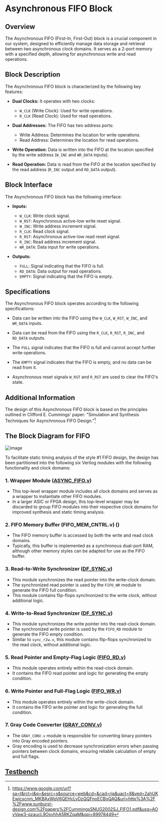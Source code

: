 # Asynchronous FIFO Block

## Overview
The Asynchronous FIFO (First-In, First-Out) block is a crucial component in our system, designed to efficiently manage data storage and retrieval between two asynchronous clock domains. It serves as a 2-port memory with a specified depth, allowing for asynchronous write and read operations.

## Block Description
The Asynchronous FIFO block is characterized by the following key features:

- **Dual Clocks:** It operates with two clocks:
  - `W_CLK` (Write Clock): Used for write operations.
  - `R_CLK` (Read Clock): Used for read operations.

- **Dual Addresses:** The FIFO has two address ports:
  - Write Address: Determines the location for write operations.
  - Read Address: Determines the location for read operations.

- **Write Operation:** Data is written into the FIFO at the location specified by the write address (`W_INC` and `WR_DATA` inputs).

- **Read Operation:** Data is read from the FIFO at the location specified by the read address (`R_INC` output and `RD_DATA` output).

## Block Interface
The Asynchronous FIFO block has the following interface:

- **Inputs:**
  - `W_CLK`: Write clock signal.
  - `W_RST`: Asynchronous active-low write reset signal.
  - `W_INC`: Write address increment signal.
  - `R_CLK`: Read clock signal.
  - `R_RST`: Asynchronous active-low read reset signal.
  - `R_INC`: Read address increment signal.
  - `WR_DATA`: Data input for write operations.

- **Outputs:**
  - `FULL`: Signal indicating that the FIFO is full.
  - `RD_DATA`: Data output for read operations.
  - `EMPTY`: Signal indicating that the FIFO is empty.

## Specifications
The Asynchronous FIFO block operates according to the following specifications:

- Data can be written into the FIFO using the `W_CLK`, `W_RST`, `W_INC`, and `WR_DATA` inputs.

- Data can be read from the FIFO using the `R_CLK`, `R_RST`, `R_INC`, and `RD_DATA` outputs.

- The `FULL` signal indicates that the FIFO is full and cannot accept further write operations.

- The `EMPTY` signal indicates that the FIFO is empty, and no data can be read from it.

- Asynchronous reset signals `W_RST` and `R_RST` are used to clear the FIFO's state.

## Additional Information
The design of this Asynchronous FIFO block is based on the principles outlined in Clifford E. Cummings' paper: "Simulation and Synthesis Techniques for Asynchronous FIFO Design."[^1]

## The Block Diagram for FIFO

![image](https://github.com/AhmedAmrAbdellatif1/Multi-Clock-Domain-System/assets/140100601/42ca8d2a-883f-4acc-bbaf-e7713042b7f1)

To facilitate static timing analysis of the style #1 FIFO design, the design has been partitioned into the following six
Verilog modules with the following functionality and clock domains:

### 1. Wrapper Module ([ASYNC_FIFO.v](./ASYNC_FIFO.v))
- This top-level wrapper module includes all clock domains and serves as a wrapper to instantiate other FIFO modules.
- In a larger ASIC or FPGA design, this top-level wrapper may be discarded to group FIFO modules into their respective clock domains for improved synthesis and static timing analysis.

### 2. FIFO Memory Buffer (FIFO_MEM_CNTRL.v) ([](./FIFO_MEM_CNTRL.v))
- The FIFO memory buffer is accessed by both the write and read clock domains.
- Typically, this buffer is implemented as a synchronous dual-port RAM, although other memory styles can be adapted for use as the FIFO buffer.

### 3. Read-to-Write Synchronizer ([DF_SYNC.v](./DF_SYNC.v))
- This module synchronizes the read pointer into the write-clock domain.
- The synchronized read pointer is used by the `FIFO_WR` module to generate the FIFO full condition.
- This module contains flip-flops synchronized to the write clock, without additional logic.

### 4. Write-to-Read Synchronizer ([DF_SYNC.v](./DF_SYNC.v))
- This module synchronizes the write pointer into the read-clock domain.
- The synchronized write pointer is used by the `FIFO_RD` module to generate the FIFO empty condition.
- Similar to `sync_r2w.v`, this module contains flip-flops synchronized to the read clock, without additional logic.

### 5. Read Pointer and Empty-Flag Logic ([FIFO_RD.v](./FIFO_RD.v))
- This module operates entirely within the read-clock domain.
- It contains the FIFO read pointer and logic for generating the empty condition.

### 6. Write Pointer and Full-Flag Logic ([FIFO_WR.v](./FIFO_WR.v))
- This module operates entirely within the write-clock domain.
- It contains the FIFO write pointer and logic for generating the full condition.

### 7. Gray Code Converter ([GRAY_CONV.v](./GRAY_CONV.v))
- The `GRAY_CONV.v` module is responsible for converting binary pointers into Gray encoded pointers.
- Gray encoding is used to decrease synchronization errors when passing pointers between clock domains, ensuring reliable calculation of empty and full flags.

## [Testbench](./ASYNC_FIFO_tb.v)

[^1]: https://www.google.com/url?sa=t&rct=j&q=&esrc=s&source=web&cd=&cad=rja&uact=8&ved=2ahUKEwjcscnm_MKBAxWpV6QEHcLyDzQQFnoECBoQAQ&url=http%3A%2F%2Fwww.sunburst-design.com%2Fpapers%2FCummingsSNUG2002SJ_FIFO1.pdf&usg=AOvVaw3-qzaucL9OsvhhA5RKZqaM&opi=89978449

